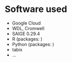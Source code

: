 # Software used

* Google Cloud
* WDL, Cromwell
* SAIGE 0.29.4
* R \(packages: \)
* Python \(packages: \)
* tabix
* ... 



